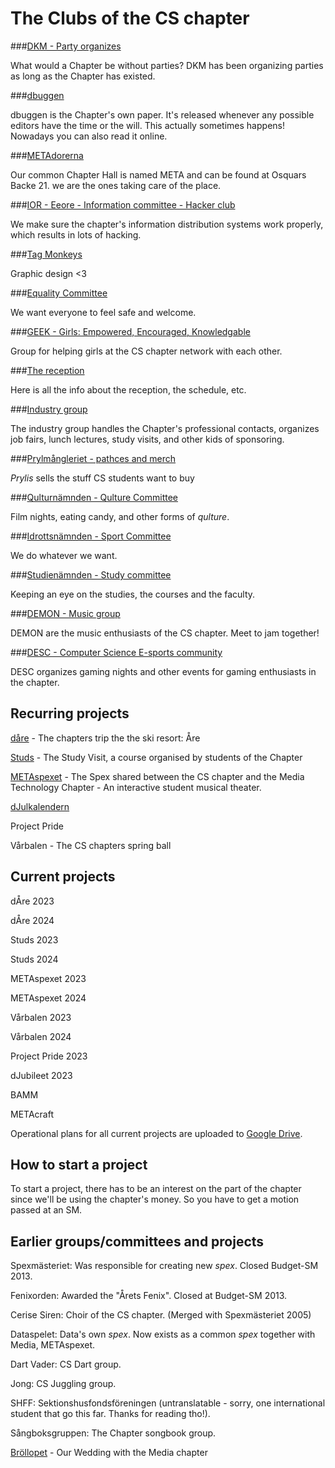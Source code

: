 # The Clubs of the CS chapter

###[DKM - Party organizes](/en/clubs/dkm)

What would a Chapter be without parties? DKM has been organizing parties as long as the Chapter has existed.

###[dbuggen](http://dbu.gg)

dbuggen is the Chapter's own paper. It's released whenever any possible editors have the time or the will. This actually sometimes happens! Nowadays you can also read it online.

###[METAdorerna](/en/clubs/metadorerna)

Our common Chapter Hall is named META and can be found at Osquars Backe 21. we are the ones taking care of the place.

###[IOR - Eeore - Information committee - Hacker club](/en/clubs/informationsorganet)

We make sure the chapter's information distribution systems work properly, which results in lots of hacking.

###[Tag Monkeys](/en/clubs/tag-monkeys)

Graphic design <3

###[Equality Committee](/en/clubs/jamlikhetsnamnden)

We want everyone to feel safe and welcome.

###[GEEK - Girls: Empowered, Encouraged, Knowledgable](/en/clubs/geek)

Group for helping girls at the CS chapter network with each other.

###[The reception](/en/clubs/mottagningen)

Here is all the info about the reception, the schedule, etc.

###[Industry group](/en/clubs/naringslivsgruppen)

The industry group handles the Chapter's professional contacts, organizes job fairs, lunch lectures, study visits, and other kids of sponsoring.

###[Prylmångleriet - pathces and merch](/en/clubs/prylmangleriet)

_Prylis_ sells the stuff CS students want to buy

###[Qulturnämnden - Qulture Committee](/en/clubs/qulturnamnden)

Film nights, eating candy, and other forms of _qulture_.

###[Idrottsnämnden - Sport Committee](/en/clubs/idrottsnamnden)

We do whatever we want.

###[Studienämnden - Study committee](/en/clubs/studienamnden)

Keeping an eye on the studies, the courses and the faculty.

###[DEMON - Music group](/en/clubs/demon)

DEMON are the music enthusiasts of the CS chapter. Meet to jam together!

###[DESC - Computer Science E-sports community](/en/clubs/desc)

DESC organizes gaming nights and other events for gaming enthusiasts in the chapter.

## Recurring projects

[dåre](http://dåre.se) - The chapters trip the the ski resort: Åre

[Studs](https://studieresan.se) - The Study Visit, a course organised by students of the Chapter

[METAspexet](http://metaspexet.se) - The Spex shared between the CS chapter and the Media Technology Chapter - An interactive student musical theater.

[dJulkalendern](https://djul.datasektionen.se/)

Project Pride

Vårbalen - The CS chapters spring ball

## Current projects

dÅre 2023

dÅre 2024

Studs 2023

Studs 2024

METAspexet 2023

METAspexet 2024

Vårbalen 2023

Vårbalen 2024

Project Pride 2023

dJubileet 2023

BAMM

METAcraft

Operational plans for all current projects are uploaded to [Google Drive](https://dsekt.se/vp-projekt).

## How to start a project

To start a project, there has to be an interest on the part of the chapter since we'll be using the chapter's money.
So you have to get a motion passed at an SM.

## Earlier groups/committees and projects

Spexmästeriet: Was responsible for creating new _spex_. Closed Budget-SM 2013.

Fenixorden: Awarded the "Årets Fenix". Closed at Budget-SM 2013.

Cerise Siren: Choir of the CS chapter. (Merged with Spexmästeriet 2005)

Dataspelet: Data's own _spex_. Now exists as a common _spex_ together with Media, METAspexet.

Dart Vader: CS Dart group.

Jong: CS Juggling group.

SHFF: Sektionshusfondsföreningen (untranslatable - sorry, one international student that go this far. Thanks for reading tho!).

Sångboksgruppen: The Chapter songbook group.

[Bröllopet](https://www.facebook.com/brollopet2017) - Our Wedding with the Media chapter
